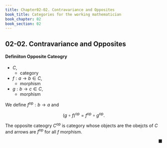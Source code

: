 ```yaml
---
title: Chapter02-02. Contravariance and Opposites
book_title: Categories for the working mathematician
book_chapter: 02
book_section: 02
---
```


## 02-02. Contravariance and Opposites


#### Definiiton Opposite Cateogry
- $C$,
    - category
- $f: a \rightarrow b \in C$,
    - morphism
- $g: b \rightarrow c \in C$,
    - morphism

We define $f^{\mathrm{op}}: b \rightarrow a$ and

$$
    (g \circ f)^{\mathrm{op}} =
    f^{\mathrm{op}} \circ  g^{\mathrm{op}}
    .
$$

The opposite cateogry $C^{\mathrm{op}}$ is category whose objects are the obejcts of $C$ and arrows are $f^{\mathrm{op}}$ for all $f$ morphism.

<div class="end-of-statement" style="text-align: right">■</div>

